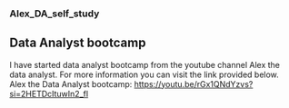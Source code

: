 ### Alex_DA_self_study
## Data Analyst bootcamp 
I have started data analyst bootcamp from the youtube channel Alex the data analyst.
For more information you can visit the link provided below.
Alex the Data Analyst bootcamp: https://youtu.be/rGx1QNdYzvs?si=2HETDcItuwIn2_fl
